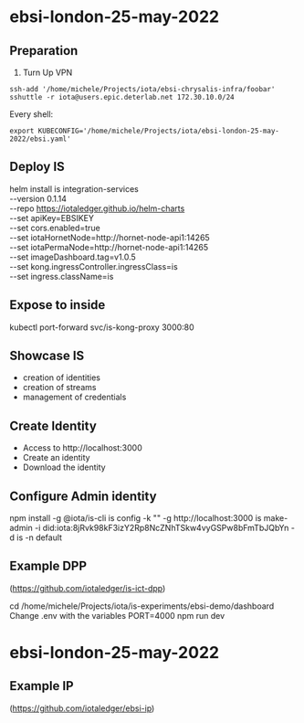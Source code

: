 # ebsi-london-25-may-2022

## Preparation

1) Turn Up VPN

```
ssh-add '/home/michele/Projects/iota/ebsi-chrysalis-infra/foobar'
sshuttle -r iota@users.epic.deterlab.net 172.30.10.0/24
```

Every shell:

```
export KUBECONFIG='/home/michele/Projects/iota/ebsi-london-25-may-2022/ebsi.yaml'
```

## Deploy IS

helm install is integration-services \
	--version 0.1.14 \
	--repo https://iotaledger.github.io/helm-charts \
	--set apiKey=EBSIKEY \
	--set cors.enabled=true \
	--set iotaHornetNode=http://hornet-node-api1:14265 \
	--set iotaPermaNode=http://hornet-node-api1:14265 \
	--set imageDashboard.tag=v1.0.5 \
	--set kong.ingressController.ingressClass=is \
	--set ingress.className=is

## Expose to inside

kubectl port-forward svc/is-kong-proxy 3000:80

## Showcase IS

- creation of identities
- creation of streams
- management of credentials

## Create Identity

- Access to http://localhost:3000
- Create an identity
- Download the identity

## Configure Admin identity

npm install -g @iota/is-cli
is config -k "" -g http://localhost:3000
is make-admin -i did:iota:8jRvk98kF3izY2Rp8NcZNhTSkw4vyGSPw8bFmTbJQbYn -d is -n default

## Example DPP
(https://github.com/iotaledger/is-ict-dpp)

cd /home/michele/Projects/iota/is-experiments/ebsi-demo/dashboard
Change .env with the variables
PORT=4000 npm run dev
# ebsi-london-25-may-2022

## Example IP
(https://github.com/iotaledger/ebsi-ip)

